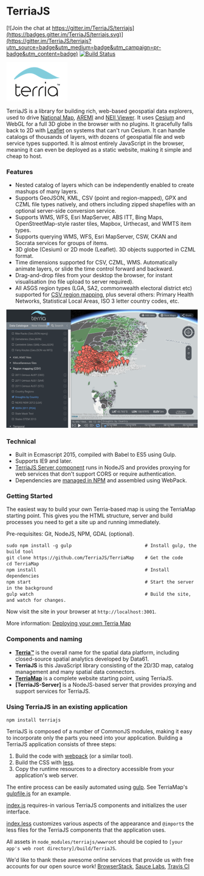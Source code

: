 
TerriaJS
============

[![Join the chat at https://gitter.im/TerriaJS/terriajs](https://badges.gitter.im/TerriaJS/terriajs.svg)](https://gitter.im/TerriaJS/terriajs?utm_source=badge&utm_medium=badge&utm_campaign=pr-badge&utm_content=badge) [![Build Status](https://travis-ci.org/TerriaJS/terriajs.svg?branch=master)](https://travis-ci.org/TerriaJS/terriajs)

![Terria logo](terria-logo.png "Terria logo")

TerriaJS is a library for building rich, web-based geospatial data explorers, used to drive [National Map](http://nationalmap.gov.au), [AREMI](http://nationalmap.gov.au/renewables) and [NEII Viewer](neiiviewer.nicta.com.au).  It uses [Cesium](https://cesiumjs.org) and WebGL for a full 3D globe in the browser with no plugins.  It gracefully falls back to 2D with [Leaflet](http://leafletjs.com/) on systems that can't run Cesium. It can handle catalogs of thousands of layers, with dozens of geospatial file and web service types supported. It is almost entirely JavaScript in the browser, meaning it can even be deployed as a static website, making it simple and cheap to host.

### Features

* Nested catalog of layers which can be independently enabled to create mashups of many layers.
* Supports GeoJSON, KML, CSV (point and region-mapped), GPX and CZML file types natively, and others including zipped shapefiles with an optional server-side conversion service.
* Supports WMS, WFS, Esri MapServer, ABS ITT, Bing Maps, OpenStreetMap-style raster tiles, Mapbox, Urthecast, and WMTS item types.
* Supports querying WMS, WFS, Esri MapServer, CSW, CKAN and Socrata services for groups of items.
* 3D globe (Cesium) or 2D mode (Leaflet). 3D objects supported in CZML format.
* Time dimensions supported for CSV, CZML, WMS. Automatically animate layers, or slide the time control forward and backward.
* Drag-and-drop files from your desktop the browser, for instant visualisation (no file upload to server required).
* All ASGS region types (LGA, SA2, commonwealth electoral district etc) supported for [CSV region mapping](https://github.com/NICTA/nationalmap/wiki/csv-geo-au), plus several others: Primary Health Networks, Statistical Local Areas, ISO 3 letter country codes, etc.

![Terria screenshot](terria-screenshot.png "Terria screenshot")

### Technical

* Built in Ecmascript 2015, compiled with Babel to ES5 using Gulp.
* Supports IE9 and later.
* [TerriaJS Server component](https://github.com/TerriajS/TerriaJS-Server) runs in NodeJS and provides proxying for web services that don't support CORS or require authentication.
* Dependencies are [managed in NPM](https://www.npmjs.com/~terria) and assembled using WebPack.

### Getting Started ###
The easiest way to build your own Terria-based map is using the TerriaMap starting point. This gives you the HTML structure, server and build processes you need to get a site up and running immediately.

Pre-requisites: Git, NodeJS, NPM, GDAL (optional).
 
```
sudo npm install -g gulp                           # Install gulp, the build tool
git clone https://github.com/TerriaJS/TerriaMap    # Get the code
cd TerriaMap                                       
npm install                                        # Install dependencies
npm start                                          # Start the server in the background
gulp watch                                         # Build the site, and watch for changes.
```

Now visit the site in your browser at `http://localhost:3001`.
 
More information: [Deploying your own Terria Map](https://github.com/NICTA/nationalmap/wiki/Deploying-your-own-Terria-Map)

### Components and naming

* **[Terria™](http://terria.io)** is the overall name for the spatial data platform, including closed-source spatial analytics developed by Data61.
* **TerriaJS** is this JavaScript library consisting of the 2D/3D map, catalog management and many spatial data connectors.
* **[TerriaMap](https://github.com/TerriaJS/TerriaMap)** is a complete website starting point, using TerriaJS.
* **[TerriaJS-Server]** is a NodeJS-based server that provides proxying and support services for TerriaJS.

### Using TerriaJS in an existing application

```
npm install terriajs
```

TerriaJS is composed of a number of CommonJS modules, making it easy to incorporate only the parts you need into your application.  Building a TerriaJS application consists of three steps:

1. Build the code with [webpack](https://webpack.github.io/) (or a similar tool).
2. Build the CSS with [less](http://lesscss.org/).
3. Copy the runtime resources to a directory accessible from your application's web server.

The entire process can be easily automated using [gulp](http://gulpjs.com/).  See TerriaMap's [gulpfile.js](https://github.com/TerriaJS/TerriaMap/blob/master/gulpfile.js) for an example.

[index.js](https://github.com/NICTA/nationalmap/blob/master/index.js) requires-in various TerriaJS components and initializes the user interface.

[index.less](https://github.com/NICTA/nationalmap/blob/master/index.less) customizes various aspects of the appearance and `@import`s the less files for the TerriaJS components that the application uses.

All assets in `node_modules/terriajs/wwwroot` should be copied to `[your app's web root directory]/build/TerriaJS`.

We'd like to thank these awesome online services that provide us with free accounts for our open source work!  [BrowserStack](https://www.browserstack.com), [Sauce Labs](https://saucelabs.com/), [Travis CI](https://travis-ci.org/)
